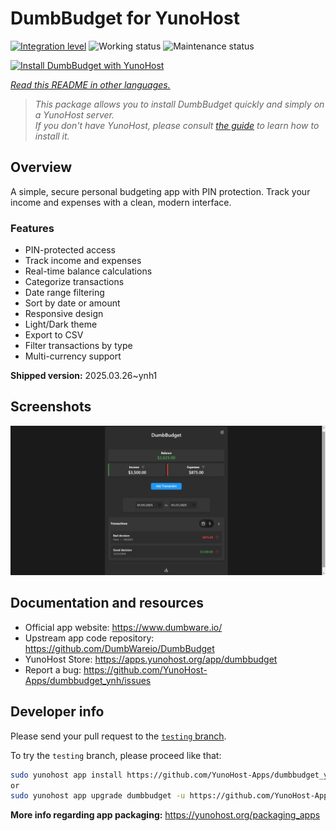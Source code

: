 <!--
N.B.: This README was automatically generated by <https://github.com/YunoHost/apps/tree/master/tools/readme_generator>
It shall NOT be edited by hand.
-->

# DumbBudget for YunoHost

[![Integration level](https://apps.yunohost.org/badge/integration/dumbbudget)](https://ci-apps.yunohost.org/ci/apps/dumbbudget/)
![Working status](https://apps.yunohost.org/badge/state/dumbbudget)
![Maintenance status](https://apps.yunohost.org/badge/maintained/dumbbudget)

[![Install DumbBudget with YunoHost](https://install-app.yunohost.org/install-with-yunohost.svg)](https://install-app.yunohost.org/?app=dumbbudget)

*[Read this README in other languages.](./ALL_README.md)*

> *This package allows you to install DumbBudget quickly and simply on a YunoHost server.*  
> *If you don't have YunoHost, please consult [the guide](https://yunohost.org/install) to learn how to install it.*

## Overview

A simple, secure personal budgeting app with PIN protection. Track your income and expenses with a clean, modern interface.

### Features

- PIN-protected access
- Track income and expenses
- Real-time balance calculations
- Categorize transactions
- Date range filtering
- Sort by date or amount
- Responsive design
- Light/Dark theme
- Export to CSV
- Filter transactions by type
- Multi-currency support


**Shipped version:** 2025.03.26~ynh1

## Screenshots

![Screenshot of DumbBudget](./doc/screenshots/screenshot.png)

## Documentation and resources

- Official app website: <https://www.dumbware.io/>
- Upstream app code repository: <https://github.com/DumbWareio/DumbBudget>
- YunoHost Store: <https://apps.yunohost.org/app/dumbbudget>
- Report a bug: <https://github.com/YunoHost-Apps/dumbbudget_ynh/issues>

## Developer info

Please send your pull request to the [`testing` branch](https://github.com/YunoHost-Apps/dumbbudget_ynh/tree/testing).

To try the `testing` branch, please proceed like that:

```bash
sudo yunohost app install https://github.com/YunoHost-Apps/dumbbudget_ynh/tree/testing --debug
or
sudo yunohost app upgrade dumbbudget -u https://github.com/YunoHost-Apps/dumbbudget_ynh/tree/testing --debug
```

**More info regarding app packaging:** <https://yunohost.org/packaging_apps>
